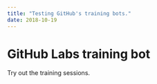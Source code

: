 ```yaml
---
title: "Testing GitHub's training bots."
date: 2018-10-19
---
```

# GitHub Labs training bot

Try out the training sessions.
